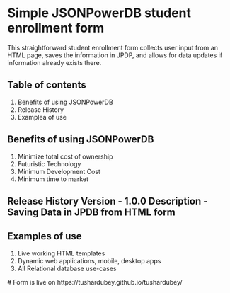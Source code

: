 # Simple JSONPowerDB student enrollment form

This straightforward student enrollment form collects user input from an HTML page, saves the information in JPDP, and allows for data updates if information already exists there.

## Table of contents
 <ol>
 <li> Benefits of using JSONPowerDB
   <li>Release History
    <li>Examplea of use
</ol>

## Benefits of using JSONPowerDB
<ol>
<li>  Minimize total cost of ownership
  <li> Futuristic Technology
  <li>  Minimum Development Cost
 <li> Minimum time to market
</ol>

## Release History Version - 1.0.0 Description - Saving Data in JPDB from HTML form

## Examples of use
<ol>
    <li> Live working HTML templates
    <li> Dynamic web applications, mobile, desktop apps
    <li>  All Relational database use-cases
</ol>
# Form is live on 
https://tushardubey.github.io/tushardubey/
